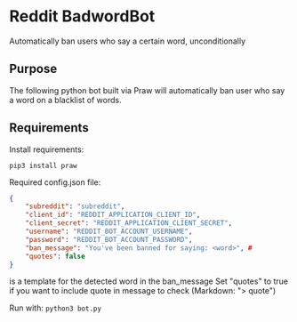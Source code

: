 # Reddit BadwordBot
Automatically ban users who say a certain word, unconditionally

## Purpose
The following python bot built via Praw will automatically ban user who say a word on a blacklist of words.

## Requirements
Install requirements:
```apt-get install python3
pip3 install praw
```

Required config.json file:
```json
{
    "subreddit": "subreddit",
    "client_id": "REDDIT_APPLICATION_CLIENT_ID",
    "client_secret": "REDDIT_APPLICATION_CLIENT_SECRET",
    "username": "REDDIT_BOT_ACCOUNT_USERNAME",
    "password": "REDDIT_BOT_ACCOUNT_PASSWORD",
    "ban_message": "You've been banned for saying: <word>", # 
    "quotes": false 
}
```

<word> is a template for the detected word in the ban_message
Set "quotes" to true if you want to include quote in message to check (Markdown: "> quote")

Run with:
```python3 bot.py```
